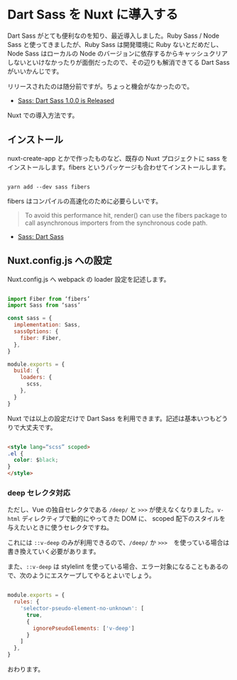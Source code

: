 # Dart Sass を Nuxt に導入する

Dart Sass がとても便利なのを知り、最近導入しました。Ruby Sass / Node Sass と使ってきましたが、Ruby Sass は開発環境に Ruby ないとだめだし、Node Sass はローカルの Node のバージョンに依存するからキャッシュクリアしないといけなかったりが面倒だったので、その辺りも解消できてる Dart Sass がいいかんじです。

リリースされたのは随分前ですが。ちょっと機会がなかったので。

* [Sass: Dart Sass 1.0.0 is Released](https://sass-lang.com/blog/dart-sass-100-is-released)

Nuxt での導入方法です。

## インストール

nuxt-create-app とかで作ったものなど、既存の Nuxt プロジェクトに sass をインストールします。fibers というパッケージも合わせてインストールします。

```bath

yarn add --dev sass fibers

```

fibers はコンパイルの高速化のために必要らしいです。

> To avoid this performance hit, render() can use the fibers package to call asynchronous importers from the synchronous code path.

* [Sass: Dart Sass](https://sass-lang.com/dart-sass)

## Nuxt.config.js への設定

Nuxt.config.js へ webpack の loader 設定を記述します。

```js

import Fiber from ‘fibers’
import Sass from ‘sass’

const sass = {
  implementation: Sass,
  sassOptions: {
    fiber: Fiber,
  },
}

module.exports = {
  build: {
    loaders: {
      scss,
    },
  }
}

```

Nuxt では以上の設定だけで Dart Sass を利用できます。記述は基本いつもどうりで大丈夫です。

```html

<style lang=“scss” scoped>
.el {
  color: $black;
}
</style>

```

### deep セレクタ対応

ただし、Vue の独自セレクタである `/deep/` と `>>>` が使えなくなりました。`v-html` ディレクティブで動的にやってきた DOM に、 scoped 配下のスタイルを与えたいときに使うセレクタですね。

これには `::v-deep` のみが利用できるので、`/deep/` か `>>>`　を使っている場合は書き換えていく必要があります。

また、`::v-deep` は stylelint を使っている場合、エラー対象になることもあるので、次のようにエスケープしてやるとよいでしょう。

```js

module.exports = {
  rules: {
    'selector-pseudo-element-no-unknown': [
      true,
      {
        ignorePseudoElements: ['v-deep']
      }
    ]
  },
}

```

おわります。
